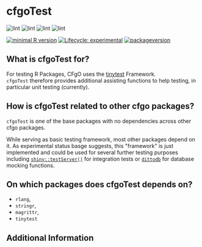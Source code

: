# cfgoTest

![lint](https://github.com/cfgo/cfgoTest/workflows/R-CMD-Production/badge.svg)
![lint](https://github.com/cfgo/cfgoTest/workflows/R-CMD-Windows/badge.svg)
![lint](https://github.com/cfgo/cfgoTest/workflows/covr/badge.svg)
![lint](https://github.com/cfgo/cfgoTest/workflows/lint/badge.svg)

[![minimal R
version](https://img.shields.io/badge/R%3E%3D-3.6.0-6666ff.svg)](https://cran.r-project.org/)
[![Lifecycle:
experimental](https://img.shields.io/badge/lifecycle-experimental-orange.svg)](https://www.tidyverse.org/lifecycle/#experimental)
[![packageversion](https://img.shields.io/badge/Package%20version-0.0.1-orange.svg?style=flat-square)](commits/master)

## What is cfgoTest for?
For testing R Packages, CFgO uses the [tinytest](https://github.com/markvanderloo/tinytest) Framework.  
`cfgoTest` therefore provides additional assisting functions to help testing, in particular unit testing (currently).

## How is cfgoTest related to other cfgo packages?
`cfgoTest` is one of the base packages with no dependencies across other cfgo packages.

While serving as basic testing framework, most other packages depend on it. As experimental status basge suggests, this "framework" is just implemented and could be used for several further testing purposes including [`shiny::testServer()`](https://github.com/rstudio/shiny) for integration tests or [`dittodb`](https://github.com/ropensci/dittodb) for database mocking functions.

## On which packages does cfgoTest depends on?
- `rlang`,
- `stringr`,
- `magrittr`,
- `tinytest`

## Additional Information

